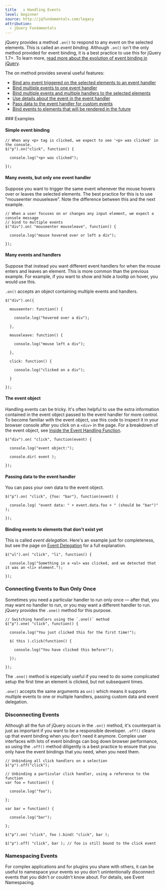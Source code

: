 ```yaml
---
title   : Handling Events
level: beginner
source: http://jqfundamentals.com/legacy
attribution: 
  - jQuery Fundamentals
---
```

jQuery provides a method `.on()` to
respond to any event on the selected elements. This is called an _event binding_.
Although `.on()` isn't the only method provided for event binding, it is a best
practice to use this for jQuery 1.7+. To learn more, [read more about
the evolution of event binding in jQuery](/events/history-of-events).

The on method provides several useful features:
<ul>
<li><a href="#simple-event-binding">Bind any event triggered on the selected elements to an event handler</a></li>
<li><a href="#multiple-events-one-handler">Bind multiple events to one event handler</a></li>
<li><a href="#multiple-events-multiple-handlers">Bind multiple events and multiple handlers to the selected elements</a></li>
<li><a href="#event-object">Use details about the event in the event handler</a></li>
<li><a href="#passing-data">Pass data to the event handler for custom events</a></li>
<li><a href="#event-delegation">Bind events to elements that will be rendered in the future</a></li>
</ul>
### Examples

#### <a name="simple-event-binding">Simple event binding</a>
```
// When any <p> tag is clicked, we expect to see '<p> was clicked' in the console.
$("p").on("click", function() {

  console.log("<p> was clicked");

});
```

#### <a name="multiple-events-one-handler">Many events, but only one event handler</a>

Suppose you want to trigger the same event whenever the mouse hovers over or leaves
the selected elements. The best practice for this is to use "mouseenter mouseleave".
Note the difference between this and the next example.

```
// When a user focuses on or changes any input element, we expect a console message
// bind to multiple events
$("div").on( "mouseenter mouseleave", function() {

  console.log("mouse hovered over or left a div");

});
```

#### <a name="multiple-events-multiple-handlers">Many events and handlers</a>

Suppose that instead you want different event handlers for when the mouse enters and
leaves an element. This is more common than the previous example. For example, if you
want to show and hide a tooltip on hover, you would use this.

`.on()` accepts an object containing multiple events and handlers.

```
$("div").on({

  mouseenter: function() {

    console.log("hovered over a div");

  },

  mouseleave: function() {

    console.log("mouse left a div");

  },

  click: function() {

    console.log("clicked on a div");

  }

});
```

#### <a name="event-object">The event object</a>

Handling events can be tricky. It's often helpful to use the extra information contained
in the event object passed to the event handler for more control. To become familiar with
the event object, use this code to inspect it in your browser console after you click on
a `<div>` in the page. For a breakdown of the event object, see
<a href="/events/inside-event-handling-function/">Inside the Event Handling Function</a>.

```
$("div").on( "click", function(event) {

  console.log("event object:");

  console.dir( event );

});
```

#### <a name="passing-data">Passing data to the event handler</a>

You can pass your own data to the event object.

```
$("p").on( "click", {foo: "bar"}, function(event) {

  console.log( "event data: " + event.data.foo + " (should be "bar")" );

});
```


#### <a name="event-delegation">Binding events to elements that don't exist yet</a>

This is called _event delegation_. Here's an example just for completeness, but see the
page on <a href="/events/event-delegation/">Event Delegation</a> for a full explanation.

```
$("ul").on( "click", "li", function() {

  console.log("Something in a <ul> was clicked, and we detected that it was an <li> element.");

});
```

### Connecting Events to Run Only Once

Sometimes you need a particular handler to run only once — after that, you may
want no handler to run, or you may want a different handler to run.  jQuery
provides the `.one()` method for this purpose.

```
// Switching handlers using the `.one()` method
$("p").one( "click", function() {

  console.log("You just clicked this for the first time!");

  $( this ).click(function() {

    console.log("You have clicked this before!");

  });

});
```

The `.one()` method is especially useful if you need to do some complicated
setup the first time an element is clicked, but not subsequent times.

`.one()` accepts the same arguments as `on()` which means it supports multiple events to one
or multiple handlers, passing custom data and event delegation.

### Disconnecting Events

Although all the fun of jQuery occurs in the `.on()` method, it's counterpart is just as important
if you want to be a responsible developer. `.off()` cleans up that event
binding when you don't need it anymore. Complex user interfaces with lots of event bindings
can bog down browser performance, so using the `.off()` method diligently is a best practice to
ensure that you only have the event bindings that you need, when you need them.

```
// Unbinding all click handlers on a selection
$("p").off("click");
```

```
// Unbinding a particular click handler, using a reference to the function
var foo = function() {

  console.log("foo");

};

var bar = function() {

  console.log("bar");

};

$("p").on( "click", foo ).bind( "click", bar );

$("p").off( "click", bar ); // foo is still bound to the click event
```

### Namespacing Events

For complex applications and for plugins you share with others, it can be
useful to namespace your events so you don't unintentionally disconnect events
that you didn't or couldn't know about. For details, see Event Namespacing.

<!-- TODO: Link to namespacing -->
